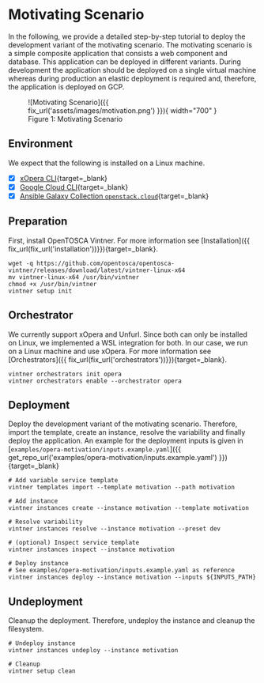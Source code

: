 # Motivating Scenario

In the following, we provide a detailed step-by-step tutorial to deploy the development variant of the motivating scenario.
The motivating scenario is a simple composite application that consists a web component and database.
This application can be deployed in different variants.
During development the application should be deployed on a single virtual machine whereas during production an elastic deployment is required and, therefore, the application is deployed on GCP.

<figure markdown>
  ![Motivating Scenario]({{ fix_url('assets/images/motivation.png') }}){ width="700" }
  <figcaption>Figure 1: Motivating Scenario</figcaption>
</figure>

## Environment

We expect that the following is installed on a Linux machine.

- [x] [xOpera CLI](https://github.com/xlab-si/xopera-opera){target=_blank}
- [x] [Google Cloud CLI](https://cloud.google.com/sdk/gcloud){target=_blank}
- [x] [Ansible Galaxy Collection `openstack.cloud`](https://galaxy.ansible.com/openstack/cloud){target=_blank}

## Preparation

First, install OpenTOSCA Vintner.
For more information see [Installation]({{ fix_url(fix_url('installation'))}}){target=_blank}.

```linenums="1"
wget -q https://github.com/opentosca/opentosca-vintner/releases/download/latest/vintner-linux-x64
mv vintner-linux-x64 /usr/bin/vintner
chmod +x /usr/bin/vintner
vintner setup init
```

## Orchestrator

We currently support xOpera and Unfurl.
Since both can only be installed on Linux, we implemented a WSL integration for both.
In our case, we run on a Linux machine and use xOpera.
For more information see [Orchestrators]({{ fix_url(fix_url('orchestrators'))}}){target=_blank}.

```linenums="1"
vintner orchestrators init opera
vintner orchestrators enable --orchestrator opera
```

## Deployment

Deploy the development variant of the motivating scenario.
Therefore, import the template, create an instance, resolve the variability and finally deploy the application.
An example for the deployment inputs is given in [`examples/opera-motivation/inputs.example.yaml`]({{ get_repo_url('examples/opera-motivation/inputs.example.yaml') }}){target=_blank}

```linenums="1"
# Add variable service template
vintner templates import --template motivation --path motivation

# Add instance
vintner instances create --instance motivation --template motivation

# Resolve variability
vintner instances resolve --instance motivation --preset dev

# (optional) Inspect service template
vintner instances inspect --instance motivation

# Deploy instance
# See examples/opera-motivation/inputs.example.yaml as reference
vintner instances deploy --instance motivation --inputs ${INPUTS_PATH}
```

## Undeployment

Cleanup the deployment.
Therefore, undeploy the instance and cleanup the filesystem.

```linenums="1"
# Undeploy instance
vintner instances undeploy --instance motivation

# Cleanup
vintner setup clean
```
